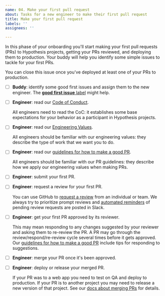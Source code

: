 ```yaml
---
name: 04. Make your first pull request
about: Tasks for a new engineer to make their first pull request
title: Make your first pull request
labels: ''
assignees: ''

---
```


In this phase of your onboarding you'll start making your first pull requests (PRs) to Hypothesis projects, getting your PRs reviewed, and deploying them to production. Your buddy will help you identify some simple issues to tackle for your first PRs.

You can close this issue once you've deployed at least one of your PRs to production.

- [ ] **Buddy**: identify some good first issues and assign them to the new engineer.
  The [**good first issue** label](https://github.com/issues?q=org%3Ahypothesis+is%3Aopen+is%3Aissue+label%3A%22good+first+issue%22) might help.

- [ ] **Engineer**: read our [Code of Conduct](https://github.com/hypothesis/.github/blob/main/CODE_OF_CONDUCT.md).

  All engineers need to read the CoC: it establishes some base expectations for your behavior as a participant in Hypothesis projects.

- [ ] **Engineer**: read our [Engineering Values](https://web.hypothes.is/jobs/engineering-values/).

  All engineers should be familiar with our engineering values: they describe the type of work that we want you to do.

- [ ] **Engineer**: read our [guidelines for how to make a good PR][1].

  All engineers should be familiar with our PR guidelines: they describe how we apply our engineering values when making PRs.

- [ ] **Engineer**: submit your first PR.

- [ ] **Engineer**: request a review for your first PR.

  You can use GitHub to [request a review](https://docs.github.com/en/pull-requests/collaborating-with-pull-requests/proposing-changes-to-your-work-with-pull-requests/requesting-a-pull-request-review) from an individual or team. We always try to prioritize prompt reviews and [automated reminders](https://docs.github.com/en/organizations/managing-organization-settings/managing-scheduled-reminders-for-your-organization) of pending review requests are posted in Slack.

- [ ] **Engineer**: get your first PR approved by its reviewer.

  This may mean responding to any changes suggested by your reviewer and asking them to re-review the PR. A PR may go through the review/respond/re-review cycle several times before it gets approved. Our [guidelines for how to make a good PR][1] include tips for responding to suggestions.

- [ ] **Engineer**: merge your PR once it's been approved.

- [ ] **Engineer**: deploy or release your merged PR.

  If your PR was to a web app you need to test on QA and deploy to production.
  If your PR is to another project you may need to release a new version of that project.
  See our [docs about merging PRs](https://github.com/hypothesis/onboarding/blob/main/docs/merging.md) for details.

[1]: https://stackoverflow.com/c/hypothesis/questions/385/386
